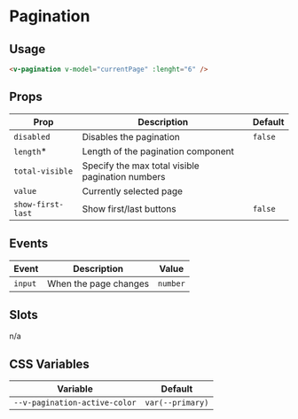 # Pagination

## Usage

```html
<v-pagination v-model="currentPage" :lenght="6" />
```

## Props
| Prop              | Description                                      | Default |
|-------------------|--------------------------------------------------|---------|
| `disabled`        | Disables the pagination                          | `false` |
| `length`*         | Length of the pagination component               |         |
| `total-visible`   | Specify the max total visible pagination numbers |         |
| `value`           | Currently selected page                          |         |
| `show-first-last` | Show first/last buttons                          | `false` |

## Events
| Event   | Description           | Value    |
|---------|-----------------------|----------|
| `input` | When the page changes | `number` |

## Slots
n/a

## CSS Variables
| Variable                      | Default         |
|-------------------------------|-----------------|
| `--v-pagination-active-color` | `var(--primary)` |
